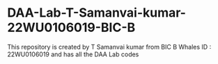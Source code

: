 # DAA-Lab-T-Samanvai-kumar-22WU0106019-BIC-B
This repository is created by T Samanvai kumar from BIC B Whales ID : 22WU0106019  and has all the DAA Lab codes
